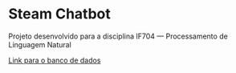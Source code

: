 # Steam Chatbot
Projeto desenvolvido para a disciplina 
IF704 — Processamento de Linguagem Natural

[Link para o banco de dados](https://drive.google.com/file/d/13jqEVx47Ap93ROLLbTVplFp9dx-MilcF/view?usp=sharing)